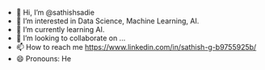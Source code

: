 - 👋 Hi, I’m @sathishsadie
- 👀 I’m interested in Data Science, Machine Learning, AI.
- 🌱 I’m currently learning AI.
- 💞️ I’m looking to collaborate on ...
- 📫 How to reach me https://www.linkedin.com/in/sathish-g-b9755925b/
- 😄 Pronouns: He

<!---
sathishsadie/sathishsadie is a ✨ special ✨ repository because its `README.md` (this file) appears on your GitHub profile.
You can click the Preview link to take a look at your changes.
--->
